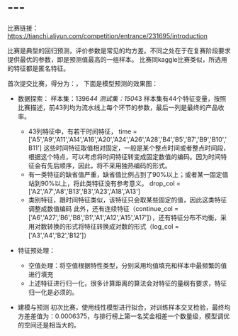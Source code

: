 # ---
比赛链接：https://tianchi.aliyun.com/competition/entrance/231695/introduction

比赛是典型的回归预测，评价参数是常见的均方差。不同之处在于在复赛阶段要求提供最优的参数，即是预测值最高的一组样本。
比赛同kaggle比赛类似，所选用的特征都是匿名特征。

首次提交比赛，得分为：，
下面是模型预测的效果图：

* 数据探索：
样本集：1396*44
测试集：150*43
样本集有44个特征变量，按照比赛描述，前43列均为流水线上每个环节的参数，最后一列是最终的产品收率。
  * 43列特征中，有若干时间特征，
time = ['A5','A9','A11','A14','A16','A20','A24','A26','A28','B4','B5','B7','B9','B10','B11']
这些时间特征取值相对固定，一般是某个整点时间或者整点时间段，根据这个特点，可以考虑将时间特征转变成固定数值的编码。因为时间特征会有先后顺序，因此，将不采用独热编码的形式。
  * 有一类特征的缺省值严重，缺省值比例占到了90%以上；或者某一固定值站到90%以上，将此类特征没有参考意义。
drop_col = ['A2','A7','A8','B13','B3','A23','A18','A13']
  * 类别特征，跟时间特征类似，该特征只会取某些固定的值，因此这类特征调整成数值编码
此外，还有连续特征（continue_col = ['A6','A27','B6','B8','B1','A1','A12','A15','A17']），还有特征分布不均衡，采用对数转换的形式将特征转换成对数的形式（log_col = ['A3','A4','B2','B12']）

* 特征预处理：
  * 空值处理：将空值根据特性类型，分别采用均值填充和样本中最频繁的值进行填充
  * 上述特征进行归一化，很多计算距离的算法会对特征的量纲有要求，特征归一化是必须的。

* 建模与预测
初次比赛，使用线性模型进行拟合，对训练样本交叉检验，最终均方差差值为：0.0006375，与排行榜上第一名奖金相差一个数量级，模型调优的空间还是相当大的。
